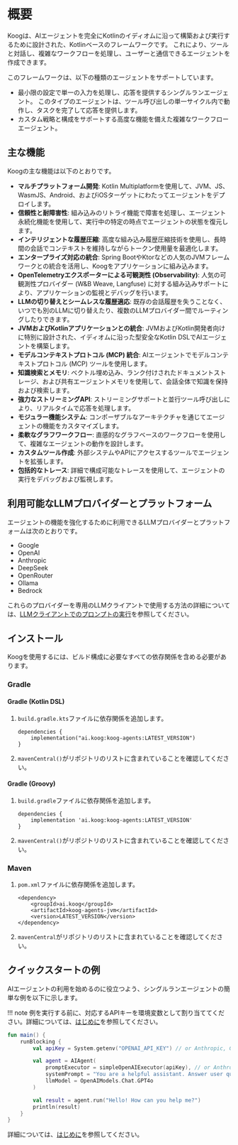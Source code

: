 # 概要

Koogは、AIエージェントを完全にKotlinのイディオムに沿って構築および実行するために設計された、Kotlinベースのフレームワークです。
これにより、ツールと対話し、複雑なワークフローを処理し、ユーザーと通信できるエージェントを作成できます。

このフレームワークは、以下の種類のエージェントをサポートしています。

* 最小限の設定で単一の入力を処理し、応答を提供するシングルランエージェント。
  このタイプのエージェントは、ツール呼び出しの単一サイクル内で動作し、タスクを完了して応答を提供します。
* カスタム戦略と構成をサポートする高度な機能を備えた複雑なワークフローエージェント。

## 主な機能

Koogの主な機能は以下のとおりです。

-   **マルチプラットフォーム開発**: Kotlin Multiplatformを使用して、JVM、JS、WasmJS、Android、およびiOSターゲットにわたってエージェントをデプロイします。
-   **信頼性と耐障害性**: 組み込みのリトライ機能で障害を処理し、エージェント永続化機能を使用して、実行中の特定の時点でエージェントの状態を復元します。
-   **インテリジェントな履歴圧縮**: 高度な組み込み履歴圧縮技術を使用し、長時間の会話でコンテキストを維持しながらトークン使用量を最適化します。
-   **エンタープライズ対応の統合**: Spring BootやKtorなどの人気のJVMフレームワークとの統合を活用し、Koogをアプリケーションに組み込みます。
-   **OpenTelemetryエクスポーターによる可観測性 (Observability)**: 人気の可観測性プロバイダー (W&B Weave, Langfuse) に対する組み込みサポートにより、アプリケーションの監視とデバッグを行います。
-   **LLMの切り替えとシームレスな履歴適応**: 既存の会話履歴を失うことなく、いつでも別のLLMに切り替えたり、複数のLLMプロバイダー間でルーティングしたりできます。
-   **JVMおよびKotlinアプリケーションとの統合**: JVMおよびKotlin開発者向けに特別に設計された、イディオムに沿った型安全なKotlin DSLでAIエージェントを構築します。
-   **モデルコンテキストプロトコル (MCP) 統合**: AIエージェントでモデルコンテキストプロトコル (MCP) ツールを使用します。
-   **知識検索とメモリ**: ベクトル埋め込み、ランク付けされたドキュメントストレージ、および共有エージェントメモリを使用して、会話全体で知識を保持および検索します。
-   **強力なストリーミングAPI**: ストリーミングサポートと並行ツール呼び出しにより、リアルタイムで応答を処理します。
-   **モジュラー機能システム**: コンポーザブルなアーキテクチャを通じてエージェントの機能をカスタマイズします。
-   **柔軟なグラフワークフロー**: 直感的なグラフベースのワークフローを使用して、複雑なエージェントの動作を設計します。
-   **カスタムツール作成**: 外部システムやAPIにアクセスするツールでエージェントを拡張します。
-   **包括的なトレース**: 詳細で構成可能なトレースを使用して、エージェントの実行をデバッグおよび監視します。

## 利用可能なLLMプロバイダーとプラットフォーム

エージェントの機能を強化するために利用できるLLMプロバイダーとプラットフォームは次のとおりです。

- Google
- OpenAI
- Anthropic
- DeepSeek
- OpenRouter
- Ollama
- Bedrock

これらのプロバイダーを専用のLLMクライアントで使用する方法の詳細については、[LLMクライアントでのプロンプトの実行](prompt-api.md#running-prompts-with-llm-clients)を参照してください。

## インストール

Koogを使用するには、ビルド構成に必要なすべての依存関係を含める必要があります。

### Gradle

#### Gradle (Kotlin DSL)

1. `build.gradle.kts`ファイルに依存関係を追加します。

    ```
    dependencies {
        implementation("ai.koog:koog-agents:LATEST_VERSION")
    }
    ```

2. `mavenCentral()`がリポジトリのリストに含まれていることを確認してください。

#### Gradle (Groovy)

1. `build.gradle`ファイルに依存関係を追加します。

    ```
    dependencies {
        implementation 'ai.koog:koog-agents:LATEST_VERSION'
    }
    ```

2. `mavenCentral()`がリポジトリのリストに含まれていることを確認してください。

### Maven

1. `pom.xml`ファイルに依存関係を追加します。

    ```
    <dependency>
        <groupId>ai.koog</groupId>
        <artifactId>koog-agents-jvm</artifactId>
        <version>LATEST_VERSION</version>
    </dependency>
    ```

2. `mavenCentral`がリポジトリのリストに含まれていることを確認してください。

## クイックスタートの例

AIエージェントの利用を始めるのに役立つよう、シングルランエージェントの簡単な例を以下に示します。

!!! note
    例を実行する前に、対応するAPIキーを環境変数として割り当ててください。詳細については、[はじめに](single-run-agents.md)を参照してください。

<!--- INCLUDE
import ai.koog.agents.core.agent.AIAgent
import ai.koog.prompt.executor.clients.openai.OpenAIModels
import ai.koog.prompt.executor.llms.all.simpleOpenAIExecutor
import kotlinx.coroutines.runBlocking
-->
```kotlin
fun main() {
    runBlocking {
        val apiKey = System.getenv("OPENAI_API_KEY") // or Anthropic, Google, OpenRouter, etc.

        val agent = AIAgent(
            promptExecutor = simpleOpenAIExecutor(apiKey), // or Anthropic, Google, OpenRouter, etc.
            systemPrompt = "You are a helpful assistant. Answer user questions concisely.",
            llmModel = OpenAIModels.Chat.GPT4o
        )

        val result = agent.run("Hello! How can you help me?")
        println(result)
    }
}
```
<!--- KNIT example-index-01.kt -->
詳細については、[はじめに](single-run-agents.md)を参照してください。